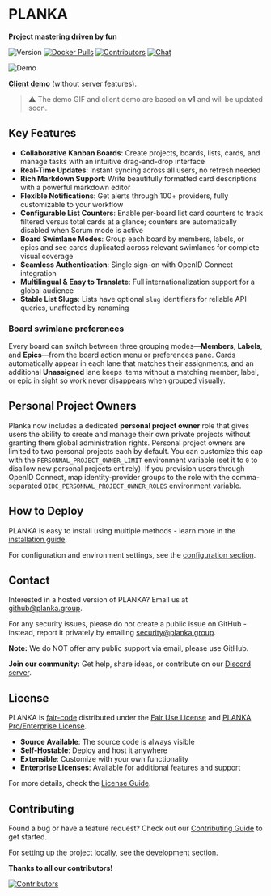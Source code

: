 # PLANKA

**Project mastering driven by fun**

![Version](https://img.shields.io/github/package-json/v/plankanban/planka?style=flat-square) [![Docker Pulls](https://img.shields.io/badge/docker_pulls-6M%2B-%23066da5?style=flat-square&color=red)](https://github.com/plankanban/planka/pkgs/container/planka) [![Contributors](https://img.shields.io/github/contributors/plankanban/planka?style=flat-square&color=blue)](https://github.com/plankanban/planka/graphs/contributors) [![Chat](https://img.shields.io/discord/1041440072953765979?style=flat-square&logo=discord&logoColor=white)](https://discord.gg/WqqYNd7Jvt)

![Demo](https://raw.githubusercontent.com/plankanban/planka/master/assets/demo.gif)

[**Client demo**](https://plankanban.github.io/planka) (without server features).

> ⚠️ The demo GIF and client demo are based on **v1** and will be updated soon.

## Key Features

- **Collaborative Kanban Boards**: Create projects, boards, lists, cards, and manage tasks with an intuitive drag-and-drop interface
- **Real-Time Updates**: Instant syncing across all users, no refresh needed
- **Rich Markdown Support**: Write beautifully formatted card descriptions with a powerful markdown editor
- **Flexible Notifications**: Get alerts through 100+ providers, fully customizable to your workflow
- **Configurable List Counters**: Enable per-board list card counters to track filtered versus total cards at a glance; counters are automatically disabled when Scrum mode is active
- **Board Swimlane Modes**: Group each board by members, labels, or epics and see cards duplicated across relevant swimlanes for complete visual coverage
- **Seamless Authentication**: Single sign-on with OpenID Connect integration
- **Multilingual & Easy to Translate**: Full internationalization support for a global audience
- **Stable List Slugs**: Lists have optional `slug` identifiers for reliable API queries, unaffected by renaming

### Board swimlane preferences

Every board can switch between three grouping modes—**Members**, **Labels**, and **Epics**—from the board action menu or preferences pane. Cards automatically appear in each lane that matches their assignments, and an additional **Unassigned** lane keeps items without a matching member, label, or epic in sight so work never disappears when grouped visually.

## Personal Project Owners

Planka now includes a dedicated **personal project owner** role that gives users the ability to create and manage their own private projects without granting them global administration rights. Personal project owners are limited to two personal projects each by default. You can customize this cap with the `PERSONNAL_PROJECT_OWNER_LIMIT` environment variable (set it to `0` to disallow new personal projects entirely). If you provision users through OpenID Connect, map identity-provider groups to the role with the comma-separated `OIDC_PERSONNAL_PROJECT_OWNER_ROLES` environment variable.

## How to Deploy

PLANKA is easy to install using multiple methods - learn more in the [installation guide](https://docs.planka.cloud/docs/welcome/).

For configuration and environment settings, see the [configuration section](https://docs.planka.cloud/docs/category/configuration/).

## Contact

Interested in a hosted version of PLANKA? Email us at [github@planka.group](mailto:github@planka.group).

For any security issues, please do not create a public issue on GitHub - instead, report it privately by emailing [security@planka.group](mailto:security@planka.group).

**Note:** We do NOT offer any public support via email, please use GitHub.

**Join our community:** Get help, share ideas, or contribute on our [Discord server](https://discord.gg/WqqYNd7Jvt).

## License

PLANKA is [fair-code](https://faircode.io) distributed under the [Fair Use License](https://github.com/plankanban/planka/blob/master/LICENSES/PLANKA%20Community%20License%20EN.md) and [PLANKA Pro/Enterprise License](https://github.com/plankanban/planka/blob/master/LICENSES/PLANKA%20Commercial%20License%20EN.md).

- **Source Available**: The source code is always visible
- **Self-Hostable**: Deploy and host it anywhere
- **Extensible**: Customize with your own functionality
- **Enterprise Licenses**: Available for additional features and support

For more details, check the [License Guide](https://github.com/plankanban/planka/blob/master/LICENSES/PLANKA%20License%20Guide%20EN.md).

## Contributing

Found a bug or have a feature request? Check out our [Contributing Guide](https://github.com/plankanban/planka/blob/master/CONTRIBUTING.md) to get started.

For setting up the project locally, see the [development section](https://docs.planka.cloud/docs/category/development/).

**Thanks to all our contributors!**

[![Contributors](https://contrib.rocks/image?repo=plankanban/planka)](https://github.com/plankanban/planka/graphs/contributors)
